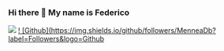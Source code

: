 ### Hi there 👋 My name is Federico
![](https://visitor-badge.laobi.icu/badge?page_id=MenneaDb.MenneaDb) [! [Github](https://img.shields.io/github/followers/MenneaDb?
label=Followers&logo=Github](https://github.com/MenneaDb)
<!--
**MenneaDb/MenneaDb** is a ✨ _special_ ✨ repository because its `README.md` (this file) appears on your GitHub profile.

Here are some ideas to get you started:

- 🔭 I’m currently working on ...
- 🌱 I’m currently learning ...
- 👯 I’m looking to collaborate on ...
- 🤔 I’m looking for help with ...
- 💬 Ask me about ...
- 📫 How to reach me: ...
- 😄 Pronouns: ...
- ⚡ Fun fact: ...
-->
